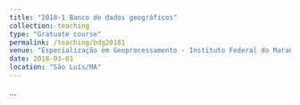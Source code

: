 ```yaml
---
title: "2018-1 Banco de dados geográficos"
collection: teaching
type: "Gratuate course"
permalink: /teaching/bdg20181
venue: "Especialização em Geoprocessamento - Instituto Federal do Maranhão"
date: 2018-03-01
location: "São Luís/MA"
---
```


...





